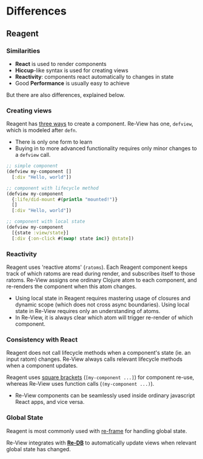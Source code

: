 # Differences

## Reagent

### Similarities

- **React** is used to render components
- **Hiccup**-like syntax is used for creating views
- **Reactivity**: components react automatically to changes in state
- Good **Performance** is usually easy to achieve

But there are also differences, explained below.

### Creating views

Reagent has [three ways](https://github.com/Day8/re-frame/wiki/Creating-Reagent-Components) to create a component. Re-View has one, `defview`, which is modeled after `defn`.

- There is only one form to learn
- Buying in to more advanced functionality requires only minor changes to a `defview` call.

```clj
;; simple component
(defview my-component []
  [:div "Hello, world"])

;; component with lifecycle method
(defview my-component
  {:life/did-mount #(println "mounted!")}
  []
  [:div "Hello, world"])

;; component with local state
(defview my-component
  [{state :view/state}]
  [:div {:on-click #(swap! state inc)} @state])
```

### Reactivity

Reagent uses 'reactive atoms' (`ratoms`). Each Reagent component keeps track of which ratoms are read during render, and subscribes itself to those ratoms. Re-View assigns one ordinary Clojure atom to each component, and re-renders the component when this atom changes.

- Using local state in Reagent requires mastering usage of closures and dynamic scope (which does not cross async boundaries). Using local state in Re-View requires only an understanding of atoms.
- In Re-View, it is always clear which atom will trigger re-render of which component.

### Consistency with React

Reagent does not call lifecycle methods when a component's state (ie. an input ratom) changes. Re-View always calls relevant lifecycle methods when a component updates.

Reagent uses [square brackets](https://github.com/Day8/re-frame/wiki/Using-%5Bsquare-brackets%5D-instead-of-%28parentheses%29) (`[my-component ...]`) for component re-use, whereas Re-View uses function calls (`(my-component ...)`).

- Re-View components can be seamlessly used inside ordinary javascript React apps, and vice versa.


### Global State

Reagent is most commonly used with [re-frame](https://github.com/Day8/re-frame) for handling global state.

Re-View integrates with **[Re-DB](https://www.github.com/re-view/re-db)** to automatically update views when relevant global state has changed.
